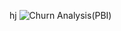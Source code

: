 hj
![Churn Analysis(PBI)](https://github.com/user-attachments/assets/481955c5-db12-4858-afb2-c7119857c1a5)
